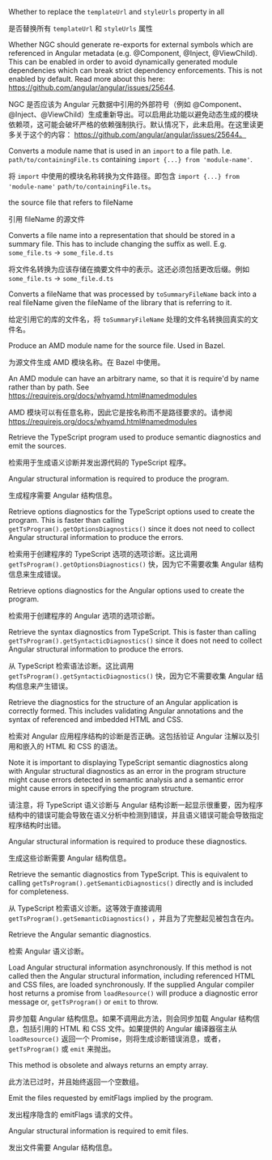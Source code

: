 Whether to replace the `templateUrl` and `styleUrls` property in all

是否替换所有 `templateUrl` 和 `styleUrls` 属性

Whether NGC should generate re-exports for external symbols which are referenced
in Angular metadata \(e.g. &commat;Component, &commat;Inject, &commat;ViewChild\). This can be enabled in
order to avoid dynamically generated module dependencies which can break strict
dependency enforcements. This is not enabled by default.
Read more about this here: https://github.com/angular/angular/issues/25644.

NGC 是否应该为 Angular
元数据中引用的外部符号（例如 &commat;Component、&commat;Inject、&commat;ViewChild）生成重新导出。可以启用此功能以避免动态生成的模块依赖项，这可能会破坏严格的依赖强制执行。默认情况下，此未启用。在这里读更多关于这个的内容：
https://github.com/angular/angular/issues/25644。

Converts a module name that is used in an `import` to a file path.
I.e. `path/to/containingFile.ts` containing `import {...} from 'module-name'`.

将 `import` 中使用的模块名称转换为文件路径。即包含 `import {...} from 'module-name'`
`path/to/containingFile.ts`。

the source file that refers to fileName

引用 fileName 的源文件

Converts a file name into a representation that should be stored in a summary file.
This has to include changing the suffix as well.
E.g.
`some_file.ts` -> `some_file.d.ts`

将文件名转换为应该存储在摘要文件中的表示。这还必须包括更改后缀。例如 `some_file.ts` ->
`some_file.d.ts`

Converts a fileName that was processed by `toSummaryFileName` back into a real fileName
given the fileName of the library that is referring to it.

给定引用它的库的文件名，将 `toSummaryFileName` 处理的文件名转换回真实的文件名。

Produce an AMD module name for the source file. Used in Bazel.

为源文件生成 AMD 模块名称。在 Bazel 中使用。

An AMD module can have an arbitrary name, so that it is require'd by name
rather than by path. See https://requirejs.org/docs/whyamd.html#namedmodules

AMD
模块可以有任意名称，因此它是按名称而不是路径要求的。请参阅 https://requirejs.org/docs/whyamd.html#namedmodules

Retrieve the TypeScript program used to produce semantic diagnostics and emit the sources.

检索用于生成语义诊断并发出源代码的 TypeScript 程序。

Angular structural information is required to produce the program.

生成程序需要 Angular 结构信息。

Retrieve options diagnostics for the TypeScript options used to create the program. This is
faster than calling `getTsProgram().getOptionsDiagnostics()` since it does not need to
collect Angular structural information to produce the errors.

检索用于创建程序的 TypeScript 选项的选项诊断。这比调用 `getTsProgram().getOptionsDiagnostics()`
快，因为它不需要收集 Angular 结构信息来生成错误。

Retrieve options diagnostics for the Angular options used to create the program.

检索用于创建程序的 Angular 选项的选项诊断。

Retrieve the syntax diagnostics from TypeScript. This is faster than calling
`getTsProgram().getSyntacticDiagnostics()` since it does not need to collect Angular structural
information to produce the errors.

从 TypeScript 检索语法诊断。这比调用 `getTsProgram().getSyntacticDiagnostics()`
快，因为它不需要收集 Angular 结构信息来产生错误。

Retrieve the diagnostics for the structure of an Angular application is correctly formed.
This includes validating Angular annotations and the syntax of referenced and imbedded HTML
and CSS.

检索对 Angular 应用程序结构的诊断是否正确。这包括验证 Angular 注解以及引用和嵌入的 HTML 和 CSS
的语法。

Note it is important to displaying TypeScript semantic diagnostics along with Angular
structural diagnostics as an error in the program structure might cause errors detected in
semantic analysis and a semantic error might cause errors in specifying the program structure.

请注意，将 TypeScript 语义诊断与 Angular
结构诊断一起显示很重要，因为程序结构中的错误可能会导致在语义分析中检测到错误，并且语义错误可能会导致指定程序结构时出错。

Angular structural information is required to produce these diagnostics.

生成这些诊断需要 Angular 结构信息。

Retrieve the semantic diagnostics from TypeScript. This is equivalent to calling
`getTsProgram().getSemanticDiagnostics()` directly and is included for completeness.

从 TypeScript 检索语义诊断。这等效于直接调用 `getTsProgram().getSemanticDiagnostics()`
，并且为了完整起见被包含在内。

Retrieve the Angular semantic diagnostics.

检索 Angular 语义诊断。

Load Angular structural information asynchronously. If this method is not called then the
Angular structural information, including referenced HTML and CSS files, are loaded
synchronously. If the supplied Angular compiler host returns a promise from `loadResource()`
will produce a diagnostic error message or, `getTsProgram()` or `emit` to throw.

异步加载 Angular 结构信息。如果不调用此方法，则会同步加载 Angular 结构信息，包括引用的 HTML 和
CSS 文件。如果提供的 Angular 编译器宿主从 `loadResource()` 返回一个
Promise，则将生成诊断错误消息，或者，`getTsProgram()` 或 `emit` 来抛出。

This method is obsolete and always returns an empty array.

此方法已过时，并且始终返回一个空数组。

Emit the files requested by emitFlags implied by the program.

发出程序隐含的 emitFlags 请求的文件。

Angular structural information is required to emit files.

发出文件需要 Angular 结构信息。